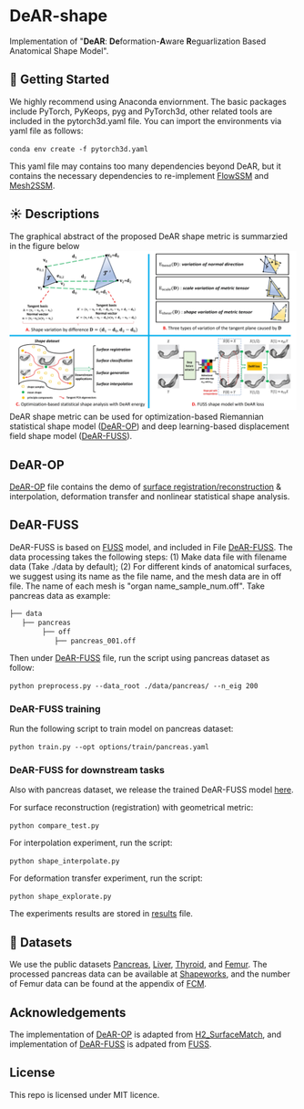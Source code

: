 # DeAR-shape
Implementation of "**DeAR**: **De**formation-**A**ware **R**eguarlization Based Anatomical Shape Model".

## 🐣 Getting Started
We highly recommend using Anaconda enviornment. The basic packages include PyTorch, PyKeops, pyg and PyTorch3d, other related tools are included in the pytorch3d.yaml file. You can import the environments via yaml file as follows:

`conda env create -f pytorch3d.yaml`

This yaml file may contains too many dependencies beyond DeAR, but it contains the necessary dependencies to re-implement [FlowSSM](https://github.com/davecasp/flowssm) and [Mesh2SSM](https://github.com/iyerkrithika21/mesh2SSM_2023).

## ☀️ Descriptions

The graphical abstract of the proposed DeAR shape metric is summarzied in the figure below
![image](https://github.com/xzhangem/DeAR-shape/blob/main/Figures/DeAR_figure.jpg)
DeAR shape metric can be used for optimization-based Riemannian statistical shape model ([DeAR-OP](https://github.com/xzhangem/DeAR-shape/tree/main/DeAR-OP)) and deep learning-based displacement field shape model ([DeAR-FUSS](https://github.com/xzhangem/DeAR-shape/tree/main/DeAR-FUSS)).

## DeAR-OP
[DeAR-OP](https://github.com/xzhangem/DeAR-shape/tree/main/DeAR-OP) file contains the demo of [surface registration/reconstruction](https://github.com/xzhangem/DeAR-shape/blob/main/DeAR-OP/dear_test.py) & interpolation, deformation transfer and nonlinear statistical shape analysis.

## DeAR-FUSS
DeAR-FUSS is based on [FUSS](https://github.com/NafieAmrani/FUSS) model, and included in File [DeAR-FUSS](https://github.com/xzhangem/DeAR-shape/tree/main/DeAR-FUSS). The data processing takes the following steps: (1) Make data file with filename data (Take ./data by default); (2) For different kinds of anatomical surfaces, we suggest using its name as the file name, and the mesh data are in off file. The name of each mesh is "organ name_sample_num.off". Take pancreas data as example: 

```
├── data
   ├── pancreas
        ├── off
           ├── pancreas_001.off
```
Then under [DeAR-FUSS](https://github.com/xzhangem/DeAR-shape/tree/main/DeAR-FUSS) file, run the script using pancreas dataset as follow:

`python preprocess.py --data_root ./data/pancreas/ --n_eig 200`

### DeAR-FUSS training 
Run the following script to train model on pancreas dataset:

`python train.py --opt options/train/pancreas.yaml `

### DeAR-FUSS for downstream tasks
Also with pancreas dataset, we release the trained DeAR-FUSS model [here](https://github.com/xzhangem/DeAR-shape/blob/main/DeAR-FUSS/experiments/fuss_pancreas_dear/models/final.pth).

For surface reconstruction (registration) with geometrical metric:

`python compare_test.py`

For interpolation experiment, run the script:

`python shape_interpolate.py`

For deformation transfer experiment, run the script:

`python shape_explorate.py`

The experiments results are stored in [results](https://github.com/xzhangem/DeAR-shape/tree/main/DeAR-FUSS/results) file. 

## 📂 Datasets
We use the public datasets [Pancreas](http://medicaldecathlon.com/), [Liver](http://medicaldecathlon.com/), [Thyroid](https://medshapenet.ikim.nrw/), and [Femur](https://www.sciencedirect.com/science/article/pii/S1361841518304882). The processed pancreas data can be available at [Shapeworks](https://sciinstitute.github.io/ShapeWorks/latest/), and the number of Femur data can be found at the appendix of [FCM](https://www.sciencedirect.com/science/article/pii/S1361841521002243). 

## Acknowledgements
The implementation of [DeAR-OP](https://github.com/xzhangem/DeAR-shape/tree/main/DeAR-OP) is adapted from [H2_SurfaceMatch](https://github.com/emmanuel-hartman/H2_SurfaceMatch), and implementation of [DeAR-FUSS](https://github.com/xzhangem/DeAR-shape/tree/main/DeAR-FUSS) is adpated from [FUSS](https://github.com/NafieAmrani/FUSS). 

## License
This repo is licensed under MIT licence.



